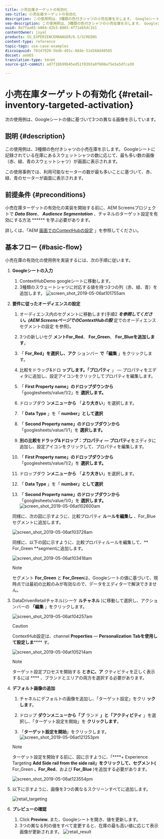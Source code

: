 ```yaml
---
title: 小売在庫ターゲットの有効化
seo-title: 小売在庫ターゲットの有効化
description: この使用例は、3種類の色付きシャツの小売在庫を示します。 Googleシートに記録されている在庫にあるスウェットシャツの数に応じて、最も多い数の画像（赤、緑、青のスウェットシャツ）が画面に表示されます。
seo-description: この使用例は、3種類の色付きシャツの小売在庫を示します。 Googleシートに記録されている在庫にあるスウェットシャツの数に応じて、最も多い数の画像（赤、緑、青のスウェットシャツ）が画面に表示されます。
uuid: 8e7faa65-b004-42b3-8865-4f71eb5dc1b1
contentOwner: jsyal
products: SG_EXPERIENCEMANAGER/6.5/SCREENS
content-type: reference
topic-tags: use-case-examples
discoiquuid: 70147920-5bdb-401c-884e-51d268d40585
docset: aem65
translation-type: tm+mt
source-git-commit: ad7f18b99b45ed51f0393a0f608a75e5a5dfca30

---
```



# 小売在庫ターゲットの有効化 {#retail-inventory-targeted-activation}

次の使用例は、Googleシートの値に基づいて3つの異なる画像を示しています。

## 説明 {#description}

この使用例は、3種類の色付きシャツの小売在庫を示します。 Googleシートに記録されている在庫にあるスウェットシャツの数に応じて、最も多い数の画像（赤、緑、青のスウェットシャツ）が画面に表示されます。

この使用事例では、利用可能なセーターの数が最も多いことに基づいて、赤、緑、青のセーターが画面に表示されます。

## 前提条件 {#preconditions}

小売在庫ターゲットの有効化の実装を開始する前に、AEM Screensプロジェクトで ***Data Store***、 ***Audience Segmentation*** 、チャネルのターゲット設定を有効にする方法 ****** を学ぶ必要があります。

詳しくは、「AEM [画面でのContextHubの設定](configuring-context-hub.md) 」を参照してください。

## 基本フロー {#basic-flow}

小売在庫の有効化の使用例を実装するには、次の手順に従います。

1. **Googleシートの入力**

   1. ContextHubDemo googleシートに移動します。
   1. 3種類のスウェートシャツに対応する値を持つ3つの列（赤、緑、青）を追加します。
   ![screen_shot_2019-05-06at101755am](assets/screen_shot_2019-05-06at101755am.png)

1. **要件に従ったオーディエンスの設定**

   1. オーディエンス内のセグメントに移動します(手順2 ***を参照してください。(AEM ScreensページでのContextHubの設*** 定でのオーディエンスセグメントの設定 **[](configuring-context-hub.md)** を参照)。

   1. 3つの新しいセグ **メントFor_Red**、 **For_Green**、 **For_Blueを追加します**。

   1. 「 **For_Red」を選択し、アク** ションバー **で「編集** 」をクリックします。

   1. 比較をドラッグ&amp;ドロ **ップします。「プロパティ** 」 — プロパティをエディタに追加し、設定アイコンをクリックしてプロパティを編集します。
   1. 「 **First Property name」のドロップダウンから** 「googlesheets/value/1/2」を **選択します。**

   1. ドロップダウ **ンメニューから** 「**より大きい**」を選択します。

   1. 「 **Data Type** 」を「 **number」として選択**

   1. 「 **Second Property name」のドロップダウンから** 「googlesheets/value/1/1」を **選択します。**

   1. **別の比較をドラッグ&amp;ドロップ：プロパティ — プロパティ**をエディタに追加し、設定アイコンをクリックして、プロパティを編集します。
   1. 「 **First Property name」のドロップダウンから** 「googlesheets/value/1/2」を **選択します。**

   1. ドロップダウ **ンメニューから** 「**より大きい**」を選択します。

   1. 「 **Data Type** 」を「 **number」として選択**

   1. 「 **Second Property name」のドロップダウンから** 「googlesheets/value/1/0」を **選択します。**
   ![screen_shot_2019-05-06at102600am](assets/screen_shot_2019-05-06at102600am.png)

   同様に、次の図に示すように、比較プロパティ **ルールを編集し** 、For_Blueセグメントに追加します。

   ![screen_shot_2019-05-06at103728am](assets/screen_shot_2019-05-06at103728am.png)

   同様に、以下の図に示すように、比較プロパティルールを編集して、** For_Green **segmentに追加します。

   ![screen_shot_2019-05-06at103418am](assets/screen_shot_2019-05-06at103418am.png)

   >[!NOTE]
   >
   >セグメント **For_Green** と **For_Green**&#x200B;は、Googleシートの値に基づいて、現時点では最初の比較のみが有効なので、データをエディターで解決できません。

1. DataDrivenRetailチャネル(シーケ **ルチャネル** )に移動して選択し、アクションバーの **「編集** 」をクリックします。

   ![screen_shot_2019-05-06at104257am](assets/screen_shot_2019-05-06at104257am.png)

   >[!CAUTION]
   >
   >ContextHub設定は、channel **Properties** — **Personalization** **Tabを使用して設定しま****** す。

   ![screen_shot_2019-05-06at105214am](assets/screen_shot_2019-05-06at105214am.png)

   >[!NOTE]
   ターゲット設定プロセスを開始する **ときに、ア** クティビティを正しく表示するには **** 、ブランドとエリアの両方を選択する必要があります。

1. **デフォルト画像の追加**

   1. チャネルにデフォルトの画像を追加し、「ターゲット設定」をクリ **ックしま**&#x200B;す。
   1. ドロップ **ダウンメニューから「ブ** ランド **」と「アクティビティ** 」を選択し、「ターゲット設定を開始」を **クリックします**。

   1. 「**ターゲット設定を開始**」をクリックします。
   ![screen_shot_2019-05-06at121253pm](assets/screen_shot_2019-05-06at121253pm.png)

   >[!NOTE]
   ターゲット設定を開始する前に、図に示すように、「****+ Experience Targeting **Add Side rail from the side rail」をクリックして、セグメント(** For_Green **、For_Red**、および **For_Blue** )を追加する必要があります。

   ![screen_shot_2019-05-06at123554pm](assets/screen_shot_2019-05-06at123554pm.png)

1. 以下に示すように、画像を3つの異なるスクリーンすべてに追加します。

   ![retail_targeting](assets/retail_targeting.gif)

1. **プレビューの確認**

   1. Click **Preview.** また、Googleシートを開き、値を更新します。
   1. 3つの異なる列の値をすべて変更すると、在庫の最も高い値に応じて表示画像が更新されます。
   ![retail_result](assets/retail_result.gif)

